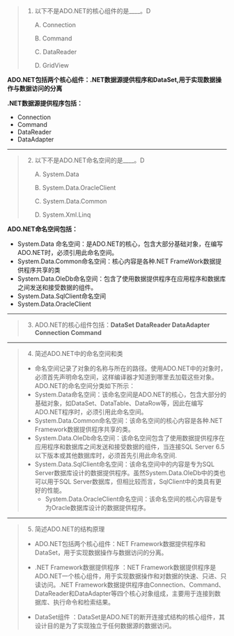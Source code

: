 > 1. 以下不是ADO.NET的核心组件的是____。D
>
>    A. Connection 
>
>    B. Command
>
>    C. DataReader
>
>    D. GridView

__ADO.NET包括两个核心组件：.NET数据源提供程序和DataSet,用于实现数据操作与数据访问的分离__

__.NET数据源提供程序包括：__

- Connection
- Command
- DataReader
- DataAdapter

***

> 2. 以下不是ADO.NET命名空间的是____。D
>
>    A. System.Data
>
>    B. System.Data.OracleClient
>
>    C. System.Data.Common
>
>    D. System.Xml.Linq

__ADO.NET命名空间包括：__

- System.Data 命名空间：是ADO.NET的核心，包含大部分基础对象，在编写ADO.NET时，必须引用此命名空间。
- System.Data.Common命名空间：核心内容是各种.NET FrameWork数据提供程序共享的类
- System.Data.OleDb命名空间：包含了使用数据提供程序在应用程序和数据库之间发送和接受数据的组件。
- System.Data.SqlClient命名空间
- System.Data.OracleClient

***

> 3. ADO.NET的核心组件包括：__DataSet DataReader DataAdapter Connection Command__

***

> 4. 简述ADO.NET中的命名空间和类
>
>- 命名空间记录了对象的名称与所在的路径。使用ADO.NET中的对象时，必须首先声明命名空间，这样编译器才知道到哪里去加载这些对象。 ADO.NET的命名空间分类如下所示：
>- System.Data命名空间：该命名空间是ADO.NET的核心，包含大部分的基础对象，如DataSet、DataTable、DataRow等，因此在编写ADO.NET程序时，必须引用此命名空间。
>- System.Data.Common命名空间：该命名空间的核心内容是各种.NET Framework数据提供程序共享的类。
>- System.Data.OleDb命名空间：该命名空间包含了使用数据提供程序在应用程序和数据库之间发送和接受数据的组件，当连接SQL Server 6.5以下版本或其他数据库时，必须首先引用此命名空间.
>- System.Data.SqlClient命名空间：该命名空间中的内容是专为SQL Server数据库设计的数据提供程序。虽然System.Data.OleDb中的类也可以用于SQL Server数据库，但相比较而言，SqlClient中的类具有更好的性能。
>    - System.Data.OracleClient命名空间：该命名空间的核心内容是专为Oracle数据库设计的数据提供程序。 
>

***

> 5. 简述ADO.NET的结构原理
>
>- ADO.NET包括两个核心组件：NET Framework数据提供程序和DataSet，用于实现数据操作与数据访问的分离。
>
>- .NET Framework数据提供程序 ：NET Framework数据提供程序是ADO.NET一个核心组件，用于实现数据操作和对数据的快速、只进、只读访问。.NET Framework数据提供程序由Connection、Command、DataReader和DataAdapter等四个核心对象组成，主要用于连接到数据库、执行命令和检索结果。
>
>- DataSet组件 ：DataSet是ADO.NET的断开连接式结构的核心组件，其设计目的是为了实现独立于任何数据源的数据访问。
>
>    